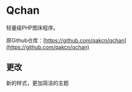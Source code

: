 Qchan
==========
轻量级PHP图床程序。

原Github仓库：[https://github.com/qakcn/qchan](https://github.com/qakcn/qchan)

## 更改

新的样式，更加简洁的主题
